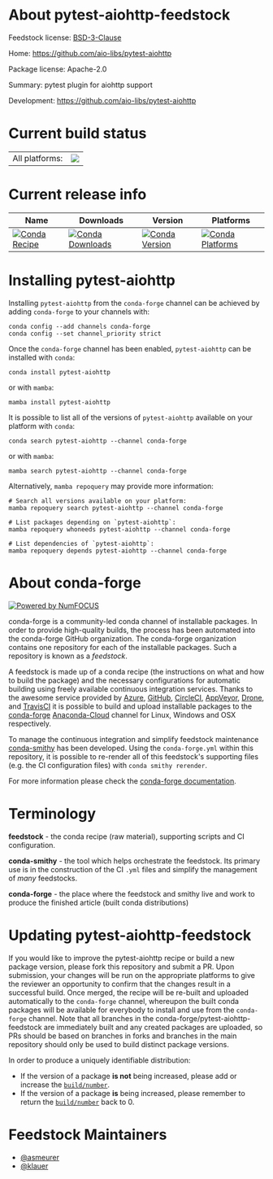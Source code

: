 About pytest-aiohttp-feedstock
==============================

Feedstock license: [BSD-3-Clause](https://github.com/conda-forge/pytest-aiohttp-feedstock/blob/main/LICENSE.txt)

Home: https://github.com/aio-libs/pytest-aiohttp

Package license: Apache-2.0

Summary: pytest plugin for aiohttp support

Development: https://github.com/aio-libs/pytest-aiohttp

Current build status
====================


<table><tr><td>All platforms:</td>
    <td>
      <a href="https://dev.azure.com/conda-forge/feedstock-builds/_build/latest?definitionId=3256&branchName=main">
        <img src="https://dev.azure.com/conda-forge/feedstock-builds/_apis/build/status/pytest-aiohttp-feedstock?branchName=main">
      </a>
    </td>
  </tr>
</table>

Current release info
====================

| Name | Downloads | Version | Platforms |
| --- | --- | --- | --- |
| [![Conda Recipe](https://img.shields.io/badge/recipe-pytest--aiohttp-green.svg)](https://anaconda.org/conda-forge/pytest-aiohttp) | [![Conda Downloads](https://img.shields.io/conda/dn/conda-forge/pytest-aiohttp.svg)](https://anaconda.org/conda-forge/pytest-aiohttp) | [![Conda Version](https://img.shields.io/conda/vn/conda-forge/pytest-aiohttp.svg)](https://anaconda.org/conda-forge/pytest-aiohttp) | [![Conda Platforms](https://img.shields.io/conda/pn/conda-forge/pytest-aiohttp.svg)](https://anaconda.org/conda-forge/pytest-aiohttp) |

Installing pytest-aiohttp
=========================

Installing `pytest-aiohttp` from the `conda-forge` channel can be achieved by adding `conda-forge` to your channels with:

```
conda config --add channels conda-forge
conda config --set channel_priority strict
```

Once the `conda-forge` channel has been enabled, `pytest-aiohttp` can be installed with `conda`:

```
conda install pytest-aiohttp
```

or with `mamba`:

```
mamba install pytest-aiohttp
```

It is possible to list all of the versions of `pytest-aiohttp` available on your platform with `conda`:

```
conda search pytest-aiohttp --channel conda-forge
```

or with `mamba`:

```
mamba search pytest-aiohttp --channel conda-forge
```

Alternatively, `mamba repoquery` may provide more information:

```
# Search all versions available on your platform:
mamba repoquery search pytest-aiohttp --channel conda-forge

# List packages depending on `pytest-aiohttp`:
mamba repoquery whoneeds pytest-aiohttp --channel conda-forge

# List dependencies of `pytest-aiohttp`:
mamba repoquery depends pytest-aiohttp --channel conda-forge
```


About conda-forge
=================

[![Powered by
NumFOCUS](https://img.shields.io/badge/powered%20by-NumFOCUS-orange.svg?style=flat&colorA=E1523D&colorB=007D8A)](https://numfocus.org)

conda-forge is a community-led conda channel of installable packages.
In order to provide high-quality builds, the process has been automated into the
conda-forge GitHub organization. The conda-forge organization contains one repository
for each of the installable packages. Such a repository is known as a *feedstock*.

A feedstock is made up of a conda recipe (the instructions on what and how to build
the package) and the necessary configurations for automatic building using freely
available continuous integration services. Thanks to the awesome service provided by
[Azure](https://azure.microsoft.com/en-us/services/devops/), [GitHub](https://github.com/),
[CircleCI](https://circleci.com/), [AppVeyor](https://www.appveyor.com/),
[Drone](https://cloud.drone.io/welcome), and [TravisCI](https://travis-ci.com/)
it is possible to build and upload installable packages to the
[conda-forge](https://anaconda.org/conda-forge) [Anaconda-Cloud](https://anaconda.org/)
channel for Linux, Windows and OSX respectively.

To manage the continuous integration and simplify feedstock maintenance
[conda-smithy](https://github.com/conda-forge/conda-smithy) has been developed.
Using the ``conda-forge.yml`` within this repository, it is possible to re-render all of
this feedstock's supporting files (e.g. the CI configuration files) with ``conda smithy rerender``.

For more information please check the [conda-forge documentation](https://conda-forge.org/docs/).

Terminology
===========

**feedstock** - the conda recipe (raw material), supporting scripts and CI configuration.

**conda-smithy** - the tool which helps orchestrate the feedstock.
                   Its primary use is in the construction of the CI ``.yml`` files
                   and simplify the management of *many* feedstocks.

**conda-forge** - the place where the feedstock and smithy live and work to
                  produce the finished article (built conda distributions)


Updating pytest-aiohttp-feedstock
=================================

If you would like to improve the pytest-aiohttp recipe or build a new
package version, please fork this repository and submit a PR. Upon submission,
your changes will be run on the appropriate platforms to give the reviewer an
opportunity to confirm that the changes result in a successful build. Once
merged, the recipe will be re-built and uploaded automatically to the
`conda-forge` channel, whereupon the built conda packages will be available for
everybody to install and use from the `conda-forge` channel.
Note that all branches in the conda-forge/pytest-aiohttp-feedstock are
immediately built and any created packages are uploaded, so PRs should be based
on branches in forks and branches in the main repository should only be used to
build distinct package versions.

In order to produce a uniquely identifiable distribution:
 * If the version of a package **is not** being increased, please add or increase
   the [``build/number``](https://docs.conda.io/projects/conda-build/en/latest/resources/define-metadata.html#build-number-and-string).
 * If the version of a package **is** being increased, please remember to return
   the [``build/number``](https://docs.conda.io/projects/conda-build/en/latest/resources/define-metadata.html#build-number-and-string)
   back to 0.

Feedstock Maintainers
=====================

* [@asmeurer](https://github.com/asmeurer/)
* [@klauer](https://github.com/klauer/)

